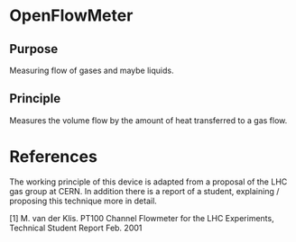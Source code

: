 # OpenFlowMeter
## Purpose
Measuring flow of gases and maybe liquids. 

## Principle
Measures the volume flow by the amount of heat transferred to a gas flow.

# References
The working principle of this device is adapted from a proposal of the LHC gas group at CERN. In addition there is a report of a student, explaining / proposing this technique more in detail.

[1] M. van der Klis. PT100 Channel Flowmeter for the LHC Experiments, Technical Student Report Feb. 2001